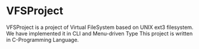 # VFSProject
VFSProject is a project of Virtual FileSystem based on UNIX ext3 filesystem. We have implemented it in CLI and Menu-driven Type
This project is written in C-Programming Language.

